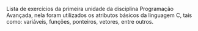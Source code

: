 Lista de exercícios da primeira unidade da disciplina Programação Avançada, nela foram utilizados os atributos básicos da linguagem C, tais como: variáveis, funções, ponteiros, vetores, entre outros.